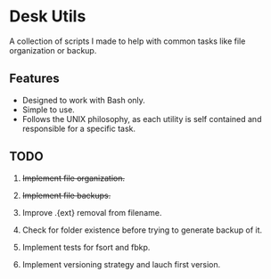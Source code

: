 # Desk Utils

A collection of scripts I made to help with common tasks like file organization or backup.

## Features
- Designed to work with Bash only.
- Simple to use.
- Follows the UNIX philosophy, as each utility is self contained and responsible for a specific task.

## TODO

<ol>
    <li>
        <p>
            <s>Implement file organization.</s>
        </p>
    </li>
    <li>
        <p>
            <s>Implement file backups.</s>
        </p>
    </li>
    <li>
        <p>Improve .{ext} removal from filename.</p>
    </li>
    <li>
        <p>Check for folder existence before trying to generate backup of it.</p>
    </li>
    <li>
        <p>Implement tests for fsort and fbkp.</p>
    </li>
    <li>
        <p>Implement versioning strategy and lauch first version.</p>
    </li>
</ol>

